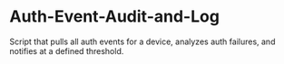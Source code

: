 # Auth-Event-Audit-and-Log
Script that pulls all auth events for a device, analyzes auth failures, and notifies at a defined threshold.
